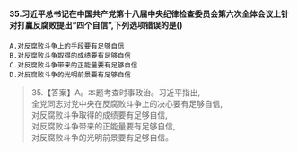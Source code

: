 #### 35.习近平总书记在中国共产党第十八届中央纪律检查委员会第六次全体会议上针对打赢反腐败提出“四个自信”,下列选项错误的是()
    A.对反腐败斗争上的手段要有足够自信
    B.对反腐败斗争取得的成绩要有足够自信
    C.对反腐败斗争带来的正能量要有足够自信
    D.对反腐败斗争的光明前景要有足够自信
>   35.【答案】A。本题考查时事政治。习近平指出,   
全党同志对党中央在反腐败斗争上的决心要有足够自信,   
对反腐败斗争取得的成绩要有足够自信,   
对反腐败斗争带来的正能量要有足够自信,   
对反腐败斗争的光明前景要有足够自信。   
